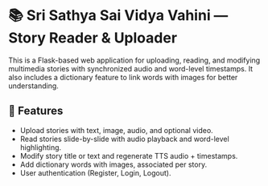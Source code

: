 # 📚 Sri Sathya Sai Vidya Vahini — Story Reader & Uploader

This is a Flask-based web application for uploading, reading, and modifying multimedia stories with synchronized audio and word-level timestamps. It also includes a dictionary feature to link words with images for better understanding.

## 🌟 Features

- Upload stories with text, image, audio, and optional video.
- Read stories slide-by-slide with audio playback and word-level highlighting.
- Modify story title or text and regenerate TTS audio + timestamps.
- Add dictionary words with images, associated per story.
- User authentication (Register, Login, Logout).



